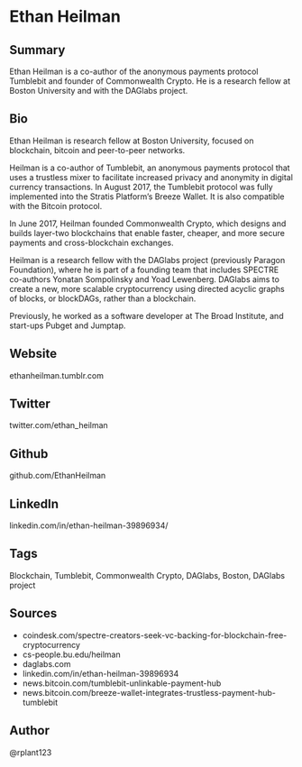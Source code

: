 # Ethan Heilman

## Summary
Ethan Heilman is a co-author of the anonymous payments protocol Tumblebit and founder of Commonwealth Crypto. He is a research fellow at Boston University and with the DAGlabs project.

## Bio
Ethan Heilman is research fellow at Boston University, focused on blockchain, bitcoin and peer-to-peer networks. 

Heilman is a co-author of Tumblebit, an anonymous payments protocol that uses a trustless mixer to facilitate increased privacy and anonymity in digital currency transactions. In August 2017, the Tumblebit protocol was fully implemented into the Stratis Platform’s Breeze Wallet. It is also compatible with the Bitcoin protocol.

In June 2017, Heilman founded Commonwealth Crypto, which designs and builds layer-two blockchains that enable faster, cheaper, and more secure payments and cross-blockchain exchanges. 

Heilman is a research fellow with the DAGlabs project (previously Paragon Foundation), where he is part of a founding team that includes SPECTRE co-authors Yonatan Sompolinsky and Yoad Lewenberg. DAGlabs aims to create a new, more scalable cryptocurrency using directed acyclic graphs of blocks, or blockDAGs, rather than a blockchain.

Previously, he worked as a software developer at The Broad Institute, and start-ups Pubget and Jumptap.

## Website
ethanheilman.tumblr.com

## Twitter
twitter.com/ethan_heilman

## Github
github.com/EthanHeilman

## LinkedIn
linkedin.com/in/ethan-heilman-39896934/

## Tags
Blockchain, Tumblebit, Commonwealth Crypto, DAGlabs, Boston, DAGlabs project

## Sources
- coindesk.com/spectre-creators-seek-vc-backing-for-blockchain-free-cryptocurrency
- cs-people.bu.edu/heilman
- daglabs.com
- linkedin.com/in/ethan-heilman-39896934
- news.bitcoin.com/tumblebit-unlinkable-payment-hub
- news.bitcoin.com/breeze-wallet-integrates-trustless-payment-hub-tumblebit

## Author
@rplant123
